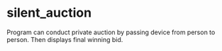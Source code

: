 # silent_auction
Program can conduct private auction by passing device from person to person. Then displays final winning bid.
